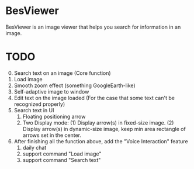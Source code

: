 # BesViewer
BesViewer is an image viewer that helps you search for information in an image.  

# TODO
0. Search text on an image (Core function)
1. Load image
2. Smooth zoom effect (something GoogleEarth-like)
3. Self-adaptive image to window
4. Edit text on the image loaded (For the case that some text can't be recognized properly)
5. Search text in UI
    1. Floating positioning arrow
    2. Two Display mode: (1) Display arrow(s) in fixed-size image. (2) Display arrow(s) in dynamic-size image, keep min area rectangle of arrows set in the center.
6. After finishing all the function above, add the "Voice Interaction" feature
    1. daily chat
    2. support command "Load image"
    3. support command "Search text" 

